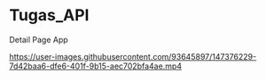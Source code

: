 # Tugas_API

Detail Page App

https://user-images.githubusercontent.com/93645897/147376229-7d42baa6-dfe6-401f-9b15-aec702bfa4ae.mp4

